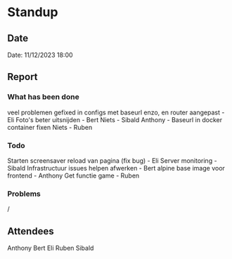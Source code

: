 # Standup
## Date
Date: 11/12/2023 18:00

## Report
### What has been done
veel problemen gefixed in configs met baseurl enzo, en router aangepast - Eli
Foto's beter uitsnijden - Bert
Niets - Sibald
Anthony - Baseurl in docker container fixen
Niets - Ruben

### Todo
Starten screensaver reload van pagina (fix bug) - Eli
Server monitoring - Sibald
Infrastructuur issues helpen afwerken - Bert
alpine base image voor frontend - Anthony
Get functie game - Ruben



### Problems
/

## Attendees
Anthony
Bert
Eli
Ruben
Sibald